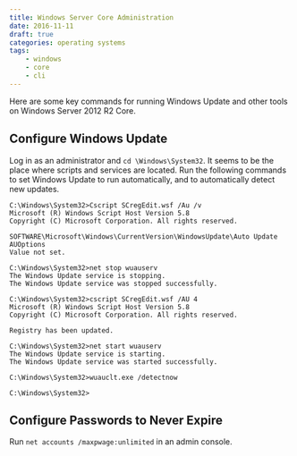 ```yaml
---
title: Windows Server Core Administration
date: 2016-11-11
draft: true
categories: operating systems
tags:
    - windows
    - core
    - cli
---
```


Here are some key commands for running Windows Update and other tools on Windows Server 2012 R2 Core.
<!--more-->

## Configure Windows Update

Log in as an administrator and `cd \Windows\System32`. It seems to be the place where scripts and services are located. Run the following commands to set Windows Update to run automatically, and to automatically detect new updates.

```doscon
C:\Windows\System32>Cscript SCregEdit.wsf /Au /v
Microsoft (R) Windows Script Host Version 5.8
Copyright (C) Microsoft Corporation. All rights reserved.

SOFTWARE\Microsoft\Windows\CurrentVersion\WindowsUpdate\Auto Update AUOptions
Value not set.

C:\Windows\System32>net stop wuauserv
The Windows Update service is stopping.
The Windows Update service was stopped successfully.

C:\Windows\System32>cscript SCregEdit.wsf /AU 4
Microsoft (R) Windows Script Host Version 5.8
Copyright (C) Microsoft Corporation. All rights reserved.

Registry has been updated.

C:\Windows\System32>net start wuauserv
The Windows Update service is starting.
The Windows Update service was started successfully.

C:\Windows\System32>wuauclt.exe /detectnow

C:\Windows\System32>
```

## Configure Passwords to Never Expire

Run `net accounts /maxpwage:unlimited` in an admin console.
